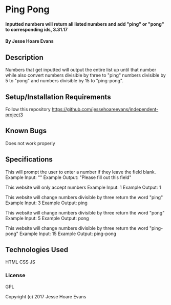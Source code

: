 # Ping Pong

#### Inputted numbers will return all listed numbers and add "ping" or "pong" to corresponding ids, 3.31.17

#### By Jesse Hoare Evans

## Description

Numbers that get inputted will output the entire list up until that number while also convert numbers divisible by three to "ping" numbers divisible by 5 to "pong" and numbers divisible by 15 to "ping-pong".

## Setup/Installation Requirements

Follow this repository https://github.com/jessehoareevans/independent-project3

## Known Bugs

Does not work properly

## Specifications

This will prompt the user to enter a number if they leave the field blank.
  Example Input: ""
  Example Output: "Please fill out this field"

This website will only accept numbers
  Example Input: 1
  Example Output: 1

This website will change numbers divisible by three return the word "ping"
    Example Input: 3
    Example Output: ping

This website will change numbers divisible by three return the word "pong"
    Example Input: 5
    Example Output: pong

This website will change numbers divisible by three return the word "ping-pong"
    Example Input: 15
    Example Output: ping-pong

## Technologies Used

HTML
CSS
JS

### License

GPL

Copyright (c) 2017 Jesse Hoare Evans
